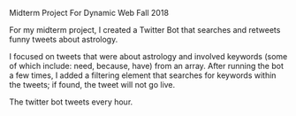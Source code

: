Midterm Project For Dynamic Web Fall 2018

For my midterm project, I created a Twitter Bot that searches and retweets funny tweets about astrology. 

I focused on tweets that were about astrology and involved keywords (some of which include: need, because, have) from an array. After running the bot a few times, I added a filtering element that searches for keywords within the tweets; if found, the tweet will not go live. 

The twitter bot tweets every hour.